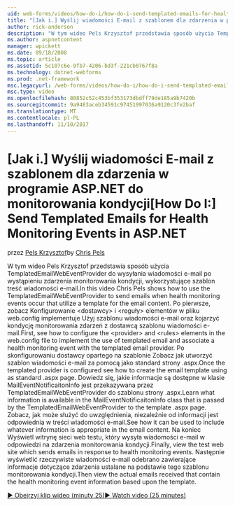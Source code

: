 ```yaml
---
uid: web-forms/videos/how-do-i/how-do-i-send-templated-emails-for-health-monitoring-events-in-aspnet
title: "[Jak i.] Wyślij wiadomości E-mail z szablonem dla zdarzenia w programie ASP.NET do monitorowania kondycji | Dokumentacja firmy Microsoft"
author: rick-anderson
description: "W tym wideo Pels Krzysztof przedstawia sposób użycia TemplatedEmailWebEventProvider wysyłania wiadomości e-mail po wystąpieniu zdarzenia monitorowania kondycji, które korzystają szablon t..."
ms.author: aspnetcontent
manager: wpickett
ms.date: 09/18/2008
ms.topic: article
ms.assetid: 5c107c6e-9fb7-4206-bd3f-221cb0767f8a
ms.technology: dotnet-webforms
ms.prod: .net-framework
msc.legacyurl: /web-forms/videos/how-do-i/how-do-i-send-templated-emails-for-health-monitoring-events-in-aspnet
msc.type: video
ms.openlocfilehash: 80852c52c453bf353173dbdff79de185a9b7420b
ms.sourcegitcommit: 9a9483aceb34591c97451997036a9120c3fe2baf
ms.translationtype: MT
ms.contentlocale: pl-PL
ms.lasthandoff: 11/10/2017
---
```

<a name="how-do-i-send-templated-emails-for-health-monitoring-events-in-aspnet"></a><span data-ttu-id="96543-103">[Jak i.] Wyślij wiadomości E-mail z szablonem dla zdarzenia w programie ASP.NET do monitorowania kondycji</span><span class="sxs-lookup"><span data-stu-id="96543-103">[How Do I:] Send Templated Emails for Health Monitoring Events in ASP.NET</span></span>
====================
<span data-ttu-id="96543-104">przez [Pels Krzysztof](https://twitter.com/chrispels)</span><span class="sxs-lookup"><span data-stu-id="96543-104">by [Chris Pels](https://twitter.com/chrispels)</span></span>

<span data-ttu-id="96543-105">W tym wideo Pels Krzysztof przedstawia sposób użycia TemplatedEmailWebEventProvider do wysyłania wiadomości e-mail po wystąpieniu zdarzenia monitorowania kondycji, wykorzystujące szablon treść wiadomości e-mail.</span><span class="sxs-lookup"><span data-stu-id="96543-105">In this video Chris Pels shows how to use the TemplatedEmailWebEventProvider to send emails when health monitoring events occur that utilize a template for the email content.</span></span> <span data-ttu-id="96543-106">Po pierwsze, zobacz Konfigurowanie &lt;dostawcy&gt; i &lt;reguły&gt; elementów w pliku web.config implementuje Użyj szablonu wiadomości e-mail oraz kojarzyć kondycję monitorowania zdarzeń z dostawcą szablonu wiadomości e-mail.</span><span class="sxs-lookup"><span data-stu-id="96543-106">First, see how to configure the &lt;provider&gt; and &lt;rules&gt; elements in the web.config file to implement the use of templated email and associate a health monitoring event with the templated email provider.</span></span> <span data-ttu-id="96543-107">Po skonfigurowaniu dostawcy opartego na szablonie Zobacz jak utworzyć szablon wiadomości e-mail za pomocą jako standard strony .aspx.</span><span class="sxs-lookup"><span data-stu-id="96543-107">Once the templated provider is configured see how to create the email template using as standard .aspx page.</span></span> <span data-ttu-id="96543-108">Dowiedz się, jakie informacje są dostępne w klasie MailEventNotificaitonInfo jest przekazywana przez TemplatedEmailWebEventProvider do szablonu strony .aspx.</span><span class="sxs-lookup"><span data-stu-id="96543-108">Learn what information is available in the MailEventNotificaitonInfo class that is passed by the TemplatedEmailWebEventProvider to the template .aspx page.</span></span> <span data-ttu-id="96543-109">Zobacz, jak może służyć do uwzględnienia, niezależnie od informacji jest odpowiednia w treści wiadomości e-mail.</span><span class="sxs-lookup"><span data-stu-id="96543-109">See how it can be used to include whatever information is appropriate in the email content.</span></span> <span data-ttu-id="96543-110">Na koniec Wyświetl witrynę sieci web testu, który wysyła wiadomości e-mail w odpowiedzi na zdarzenia monitorowania kondycji.</span><span class="sxs-lookup"><span data-stu-id="96543-110">Finally, view the test web site which sends emails in response to health monitoring events.</span></span> <span data-ttu-id="96543-111">Następnie wyświetlić rzeczywiste wiadomości e-mail odebrano zawierające informacje dotyczące zdarzenia ustalane na podstawie tego szablonu monitorowania kondycji.</span><span class="sxs-lookup"><span data-stu-id="96543-111">Then view the actual emails received that contain the health monitoring event information based upon the template.</span></span>

[<span data-ttu-id="96543-112">&#9654; Obejrzyj klip wideo (minuty 25)</span><span class="sxs-lookup"><span data-stu-id="96543-112">&#9654; Watch video (25 minutes)</span></span>](https://channel9.msdn.com/Blogs/ASP-NET-Site-Videos/how-do-i-send-templated-emails-for-health-monitoring-events-in-aspnet)

